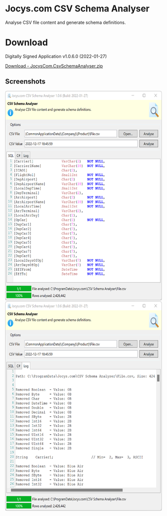 # Jocys.com CSV Schema Analyser

Analyse CSV file content and generate schema definitions.

# Download

Digitally Signed Application v1.0.6.0 (2022-01-27)

[Download - JocysCom.CsvSchemaAnalyser.zip](https://github.com/JocysCom/CsvSchemaAnalyser/releases/download/1.0.0/JocysCom.CsvSchemaAnalyser.zip)

## Screenshots

<img alt="Main From" src="CsvSchemaAnalyser/Documents/Images/JocysCom.CsvSchemaAnalyser.png" width="629" height="674">

<img alt="Log From" src="CsvSchemaAnalyser/Documents/Images/JocysCom.CsvSchemaAnalyser_Log.png" width="629" height="674">



